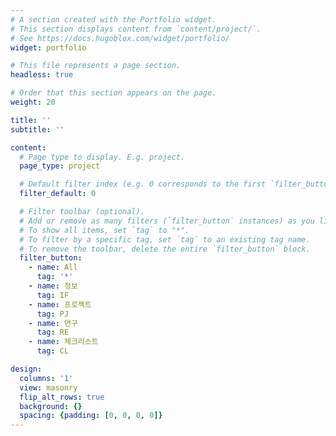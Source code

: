 ```yaml
---
# A section created with the Portfolio widget.
# This section displays content from `content/project/`.
# See https://docs.hugoblox.com/widget/portfolio/
widget: portfolio

# This file represents a page section.
headless: true

# Order that this section appears on the page.
weight: 20

title: ''
subtitle: ''

content:
  # Page type to display. E.g. project.
  page_type: project

  # Default filter index (e.g. 0 corresponds to the first `filter_button` instance below).
  filter_default: 0

  # Filter toolbar (optional).
  # Add or remove as many filters (`filter_button` instances) as you like.
  # To show all items, set `tag` to "*".
  # To filter by a specific tag, set `tag` to an existing tag name.
  # To remove the toolbar, delete the entire `filter_button` block.
  filter_button:
    - name: All
      tag: '*'
    - name: 정보
      tag: IF
    - name: 프로젝트
      tag: PJ
    - name: 연구 
      tag: RE
    - name: 체크리스트
      tag: CL

design:
  columns: '1'
  view: masonry
  flip_alt_rows: true
  background: {}
  spacing: {padding: [0, 0, 0, 0]}
---
```

